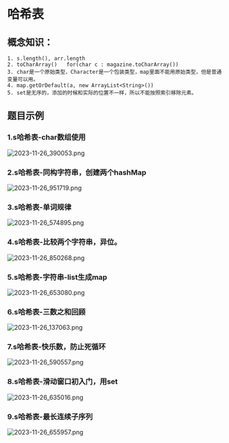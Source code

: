 # 哈希表


## 概念知识：


	1. s.length(), arr.length
	2. toCharArray()   for(char c : magazine.toCharArray()) 
	3. char是一个原始类型，Character是一个包装类型，map里面不能用原始类型，但是普通变量可以用。
	4. map.getOrDefault(a, new ArrayList<String>())
	5. set是无序的，添加的时候和实际的位置不一样，所以不能按照索引移除元素。


## 题目示例


### 1.s哈希表-char数组使用

![2023-11-26_390053.png](https://cdn.jsdelivr.net/gh/EricYuan1201/img@main/2023-11-26_390053.png)


### 2.s哈希表-同构字符串，创建两个hashMap

![2023-11-26_951719.png](https://cdn.jsdelivr.net/gh/EricYuan1201/img@main/2023-11-26_951719.png)


### 3.s哈希表-单词规律

![2023-11-26_574895.png](https://cdn.jsdelivr.net/gh/EricYuan1201/img@main/2023-11-26_574895.png)


### 4.s哈希表-比较两个字符串，异位。
![2023-11-26_850268.png](https://cdn.jsdelivr.net/gh/EricYuan1201/img@main/2023-11-26_850268.png)

### 5.s哈希表-字符串-list生成map
![2023-11-26_653080.png](https://cdn.jsdelivr.net/gh/EricYuan1201/img@main/2023-11-26_653080.png)


### 6.s哈希表-三数之和回顾
![2023-11-26_137063.png](https://cdn.jsdelivr.net/gh/EricYuan1201/img@main/2023-11-26_137063.png)

### 7.s哈希表-快乐数，防止死循环
![2023-11-26_590557.png](https://cdn.jsdelivr.net/gh/EricYuan1201/img@main/2023-11-26_590557.png)


### 8.s哈希表-滑动窗口初入门，用set

![2023-11-26_635016.png](https://cdn.jsdelivr.net/gh/EricYuan1201/img@main/2023-11-26_635016.png)


### 9.s哈希表-最长连续子序列
![2023-11-26_655957.png](https://cdn.jsdelivr.net/gh/EricYuan1201/img@main/2023-11-26_655957.png)


